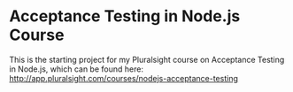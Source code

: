 # Acceptance Testing in Node.js Course
This is the starting project for my Pluralsight course on Acceptance Testing in Node.js, which can be found here:
http://app.pluralsight.com/courses/nodejs-acceptance-testing
